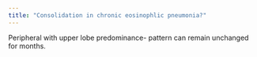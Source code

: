 ```yaml
---
title: "Consolidation in chronic eosinophlic pneumonia?"
---
```

Peripheral with upper lobe predominance- pattern can remain unchanged for months.

